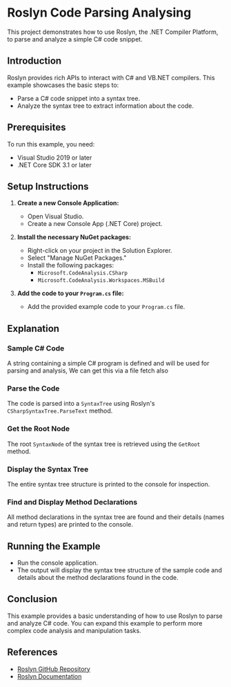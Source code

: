 # Roslyn Code Parsing Analysing

This project demonstrates how to use Roslyn, the .NET Compiler Platform, to parse and analyze a simple C# code snippet.

## Introduction

Roslyn provides rich APIs to interact with C# and VB.NET compilers. This example showcases the basic steps to:

- Parse a C# code snippet into a syntax tree.
- Analyze the syntax tree to extract information about the code.

## Prerequisites

To run this example, you need:

- Visual Studio 2019 or later
- .NET Core SDK 3.1 or later

## Setup Instructions

1. **Create a new Console Application:**
   - Open Visual Studio.
   - Create a new Console App (.NET Core) project.

2. **Install the necessary NuGet packages:**
   - Right-click on your project in the Solution Explorer.
   - Select "Manage NuGet Packages."
   - Install the following packages:
     - `Microsoft.CodeAnalysis.CSharp`
     - `Microsoft.CodeAnalysis.Workspaces.MSBuild`

3. **Add the code to your `Program.cs` file:**
   - Add the provided example code to your `Program.cs` file.

## Explanation

### Sample C# Code
A string containing a simple C# program is defined and will be used for parsing and analysis, We can get this via a file fetch also 

### Parse the Code
The code is parsed into a `SyntaxTree` using Roslyn's `CSharpSyntaxTree.ParseText` method.

### Get the Root Node
The root `SyntaxNode` of the syntax tree is retrieved using the `GetRoot` method.

### Display the Syntax Tree
The entire syntax tree structure is printed to the console for inspection.

### Find and Display Method Declarations
All method declarations in the syntax tree are found and their details (names and return types) are printed to the console.

## Running the Example

- Run the console application.
- The output will display the syntax tree structure of the sample code and details about the method declarations found in the code.

## Conclusion

This example provides a basic understanding of how to use Roslyn to parse and analyze C# code. You can expand this example to perform more complex code analysis and manipulation tasks.

## References

- [Roslyn GitHub Repository](https://github.com/dotnet/roslyn)
- [Roslyn Documentation](https://docs.microsoft.com/en-us/dotnet/roslyn-sdk/)
